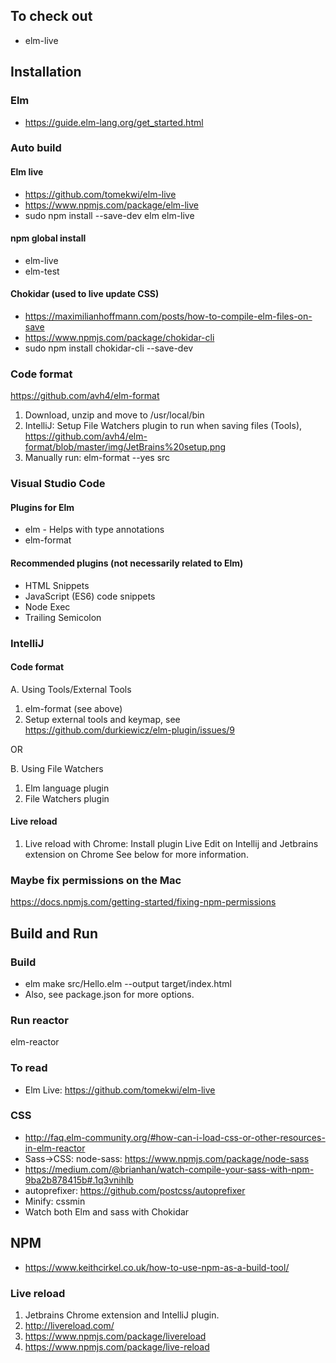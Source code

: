 
## To check out

* elm-live

## Installation

### Elm

* https://guide.elm-lang.org/get_started.html

### Auto build

#### Elm live

* https://github.com/tomekwi/elm-live
* https://www.npmjs.com/package/elm-live
* sudo npm install --save-dev elm elm-live

#### npm global install

* elm-live
* elm-test


#### Chokidar (used to live update CSS)

* https://maximilianhoffmann.com/posts/how-to-compile-elm-files-on-save
* https://www.npmjs.com/package/chokidar-cli
* sudo npm install chokidar-cli --save-dev


### Code format

https://github.com/avh4/elm-format

1. Download, unzip and move to /usr/local/bin
1. IntelliJ: Setup File Watchers plugin to run when saving files (Tools), https://github.com/avh4/elm-format/blob/master/img/JetBrains%20setup.png
1. Manually run: elm-format --yes src 

### Visual Studio Code

#### Plugins for Elm
* elm - Helps with type annotations
* elm-format

#### Recommended plugins (not necessarily related to Elm)
* HTML Snippets
* JavaScript (ES6) code snippets
* Node Exec
* Trailing Semicolon

### IntelliJ

#### Code format
A. Using Tools/External Tools
1. elm-format (see above)
1. Setup external tools and keymap, see https://github.com/durkiewicz/elm-plugin/issues/9

OR

B. Using File Watchers
1. Elm language plugin
1. File Watchers plugin

#### Live reload
1. Live reload with Chrome: Install plugin Live Edit on Intellij and Jetbrains extension on Chrome
See below for more information.

### Maybe fix permissions on the Mac

https://docs.npmjs.com/getting-started/fixing-npm-permissions

## Build and Run

### Build

* elm make src/Hello.elm --output target/index.html 
* Also, see package.json for more options.

### Run reactor

elm-reactor


### To read

* Elm Live: https://github.com/tomekwi/elm-live


### CSS

* http://faq.elm-community.org/#how-can-i-load-css-or-other-resources-in-elm-reactor
* Sass->CSS: node-sass: https://www.npmjs.com/package/node-sass
* https://medium.com/@brianhan/watch-compile-your-sass-with-npm-9ba2b878415b#.1q3vnihlb
* autoprefixer: https://github.com/postcss/autoprefixer
* Minify: cssmin
* Watch both Elm and sass with Chokidar

## NPM

* https://www.keithcirkel.co.uk/how-to-use-npm-as-a-build-tool/

### Live reload
1. Jetbrains Chrome extension and IntelliJ plugin.
1. http://livereload.com/
1. https://www.npmjs.com/package/livereload
1. https://www.npmjs.com/package/live-reload


